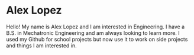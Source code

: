 # Alex Lopez
Hello! My name is Alex Lopez and I am interested in Engineering. I have a B.S. in Mechatronic Engineering and am always looking to learn more. I used my Github for school projects but now use it to work on side projects and things I am interested in.
